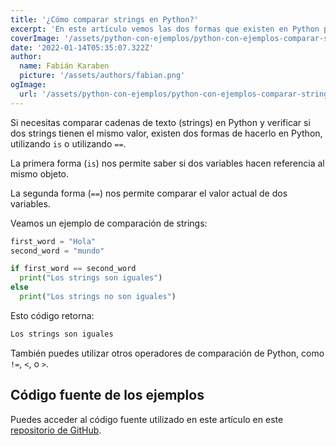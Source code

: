 ```yaml
---
title: '¿Cómo comparar strings en Python?'
excerpt: 'En este artículo vemos las dos formas que existen en Python para comparar cadenas de texto (strings).'
coverImage: '/assets/python-con-ejemplos/python-con-ejemplos-comparar-strings.jpg'
date: '2022-01-14T05:35:07.322Z'
author:
  name: Fabián Karaben
  picture: '/assets/authors/fabian.png'
ogImage:
  url: '/assets/python-con-ejemplos/python-con-ejemplos-comparar-strings.jpg'
---
```


Si necesitas comparar cadenas de texto (strings) en Python y verificar si dos strings tienen el mismo valor, existen dos formas de hacerlo en Python, utilizando `is` o utilizando `==`.

La primera forma (`is`) nos permite saber si dos variables hacen referencia al mismo objeto.

La segunda forma (`==`) nos permite comparar el valor actual de dos variables.

Veamos un ejemplo de comparación de strings:

```python
first_word = "Hola"
second_word = "mundo"

if first_word == second_word
  print("Los strings son iguales")
else
  print("Los strings no son iguales")
```

Esto código retorna:

```bash
Los strings son iguales
```

También puedes utilizar otros operadores de comparación de Python, como `!=`, `<`, o `>`.

## Código fuente de los ejemplos

Puedes acceder al código fuente utilizado en este artículo en este <a href="https://github.com/fabiankaraben/python-by-example/tree/main/comparing-strings" target="_blank">repositorio de GitHub</a>.